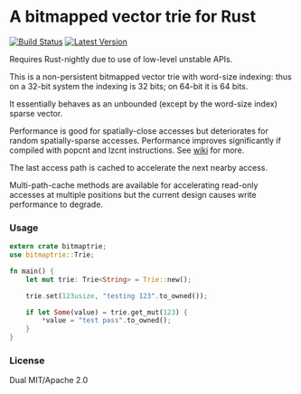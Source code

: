 # A bitmapped vector trie for Rust

[![Build Status](https://travis-ci.org/pliniker/bitmaptrie-rs.svg?branch=master)](https://travis-ci.org/pliniker/bitmaptrie-rs)
[![Latest Version](https://img.shields.io/crates/v/bitmaptrie.svg)](https://crates.io/crates/bitmaptrie)

Requires Rust-nightly due to use of low-level unstable APIs.

This is a non-persistent bitmapped vector trie with word-size indexing: thus
on a 32-bit system the indexing is 32 bits; on 64-bit it is 64 bits.

It essentially behaves as an unbounded (except by the word-size index) sparse
vector.

Performance is good for spatially-close accesses but deteriorates for random
spatially-sparse accesses. Performance improves significantly if compiled
with popcnt and lzcnt instructions.
See [wiki](https://github.com/pliniker/bitmaptrie-rs/wiki/Benchmark-information)
for more.

The last access path is cached to accelerate the next nearby access.

Multi-path-cache methods are available for accelerating read-only accesses
at multiple positions but the current design causes write performance to
degrade.

### Usage

```rust
extern crate bitmaptrie;
use bitmaptrie::Trie;

fn main() {
    let mut trie: Trie<String> = Trie::new();

    trie.set(123usize, "testing 123".to_owned());

    if let Some(value) = trie.get_mut(123) {
        *value = "test pass".to_owned();
    }
}
```

### License

Dual MIT/Apache 2.0
